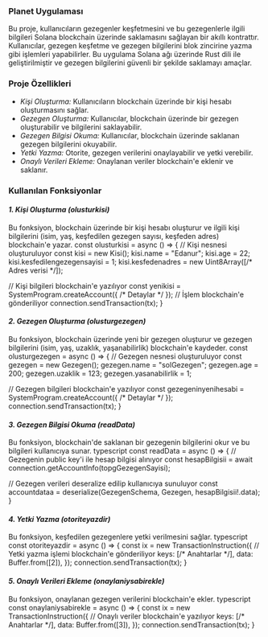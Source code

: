 ### Planet Uygulaması

Bu proje, kullanıcıların gezegenler keşfetmesini ve bu gezegenlerle ilgili bilgileri Solana blockchain üzerinde saklamasını sağlayan bir akıllı kontrattır. Kullanıcılar, gezegen keşfetme ve gezegen bilgilerini blok zincirine yazma gibi işlemleri yapabilirler. Bu uygulama Solana ağı üzerinde Rust dili ile geliştirilmiştir ve gezegen bilgilerini güvenli bir şekilde saklamayı amaçlar.

### Proje Özellikleri
- *Kişi Oluşturma:* Kullanıcıların blockchain üzerinde bir kişi hesabı oluşturmasını sağlar.
- *Gezegen Oluşturma:* Kullanıcılar, blockchain üzerinde bir gezegen oluşturabilir ve bilgilerini saklayabilir.
- *Gezegen Bilgisi Okuma:* Kullanıcılar, blockchain üzerinde saklanan gezegen bilgilerini okuyabilir.
- *Yetki Yazma:* Otorite, gezegen verilerini onaylayabilir ve yetki verebilir.
- *Onaylı Verileri Ekleme:* Onaylanan veriler blockchain'e eklenir ve saklanır.

### Kullanılan Fonksiyonlar

#### *1. Kişi Oluşturma (olusturkisi)*
Bu fonksiyon, blockchain üzerinde bir kişi hesabı oluşturur ve ilgili kişi bilgilerini (isim, yaş, keşfedilen gezegen sayısı, keşfeden adres) blockchain'e yazar.
const olusturkisi = async () => {
  // Kişi nesnesi oluşturuluyor
  const kisi = new Kisi();
  kisi.name = "Edanur";
  kisi.age = 22;
  kisi.kesfedilengezegensayisi = 1;
  kisi.kesfedenadres = new Uint8Array([/* Adres verisi */]);
  
  // Kişi bilgileri blockchain'e yazılıyor
  const yenikisi = SystemProgram.createAccount({ /* Detaylar */ });
  // İşlem blockchain'e gönderiliyor
  connection.sendTransaction(tx);
}


#### *2. Gezegen Oluşturma (olusturgezegen)*
Bu fonksiyon, blockchain üzerinde yeni bir gezegen oluşturur ve gezegen bilgilerini (isim, yaş, uzaklık, yaşanabilirlik) blockchain'e kaydeder.
const olusturgezegen = async () => {
  // Gezegen nesnesi oluşturuluyor
  const gezegen = new Gezegen();
  gezegen.name = "solGezegen";
  gezegen.age = 200;
  gezegen.uzaklik = 123;
  gezegen.yasanabilirlik = 1;
  
  // Gezegen bilgileri blockchain'e yazılıyor
  const gezegeninyenihesabi = SystemProgram.createAccount({ /* Detaylar */ });
  connection.sendTransaction(tx);
}


#### *3. Gezegen Bilgisi Okuma (readData)*
Bu fonksiyon, blockchain'de saklanan bir gezegenin bilgilerini okur ve bu bilgileri kullanıcıya sunar.
typescript
const readData = async () => {
  // Gezegenin public key'i ile hesap bilgisi alınıyor
  const hesapBilgisii = await connection.getAccountInfo(topgGezegenSayisi);
  
  // Gezegen verileri deseralize edilip kullanıcıya sunuluyor
  const accountdataa = deserialize(GezegenSchema, Gezegen, hesapBilgisii!.data);
}


#### *4. Yetki Yazma (otoriteyazdir)*
Bu fonksiyon, keşfedilen gezegenlere yetki verilmesini sağlar.
typescript
const otoriteyazdir = async () => {
  const ix = new TransactionInstruction({
    // Yetki yazma işlemi blockchain'e gönderiliyor
    keys: [/* Anahtarlar */],
    data: Buffer.from([2]),
  });
  connection.sendTransaction(tx);
}


#### *5. Onaylı Verileri Ekleme (onaylaniysabirekle)*
Bu fonksiyon, onaylanan gezegen verilerini blockchain'e ekler.
typescript
const onaylaniysabirekle = async () => {
  const ix = new TransactionInstruction({
    // Onaylı veriler blockchain'e yazılıyor
    keys: [/* Anahtarlar */],
    data: Buffer.from([3]),
  });
  connection.sendTransaction(tx);
}
